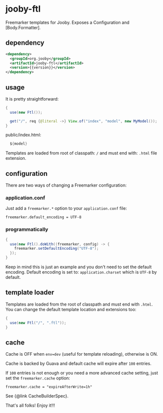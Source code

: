 # jooby-ftl

Freemarker templates for Jooby. Exposes a Configuration and [Body.Formatter].

## dependency

```xml
<dependency>
  <groupId>org.jooby</groupId>
  <artifactId>jooby-ftl</artifactId>
  <version>{{version}}</version>
</dependency>
```
## usage
It is pretty straightforward:

```java
{
  use(new Ftl());

  get("/", req {@literal ->} View.of("index", "model", new MyModel());
}
```

public/index.html:

```java
  ${model}
```

Templates are loaded from root of classpath: ```/``` and must end with: ```.html```
file extension.

## configuration
There are two ways of changing a Freemarker configuration:

### application.conf
Just add a ```freemarker.*``` option to your ```application.conf``` file:

```
freemarker.default_encoding = UTF-8
```

### programmatically

```java
{
  use(new Ftl().doWith((freemarker, config) -> {
    freemarker.setDefaultEncoding("UTF-8");
  });
}
```

Keep in mind this is just an example and you don't need to set the default encoding. Default
encoding is set to: ```application.charset``` which is ```UTF-8``` by default.

## template loader
Templates are loaded from the root of classpath and must end with ```.html```. You can
change the default template location and extensions too:

```java
{
  use(new Ftl("/", ".ftl"));
}
```

## cache

Cache is OFF when ```env=dev``` (useful for template reloading), otherwise is ON.

Cache is backed by Guava and default cache will expire after ```100``` entries.

If ```100``` entries is not enough or you need a more advanced cache setting, just set the
```freemarker.cache``` option:

```
freemarker.cache = "expireAfterWrite=1h"
```

See {@link CacheBuilderSpec}.

That's all folks! Enjoy it!!!

